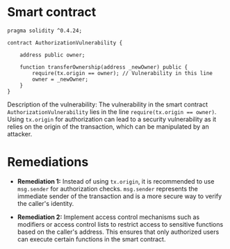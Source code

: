 # Smart contract

```solidity
pragma solidity ^0.4.24;

contract AuthorizationVulnerability {
    
    address public owner;

    function transferOwnership(address _newOwner) public {
        require(tx.origin == owner); // Vulnerability in this line
        owner = _newOwner;
    }
}
```

Description of the vulnerability: The vulnerability in the smart contract `AuthorizationVulnerability` lies in the line `require(tx.origin == owner)`. Using `tx.origin` for authorization can lead to a security vulnerability as it relies on the origin of the transaction, which can be manipulated by an attacker.

# Remediations

- **Remediation 1:** Instead of using `tx.origin`, it is recommended to use `msg.sender` for authorization checks. `msg.sender` represents the immediate sender of the transaction and is a more secure way to verify the caller's identity.

- **Remediation 2:** Implement access control mechanisms such as modifiers or access control lists to restrict access to sensitive functions based on the caller's address. This ensures that only authorized users can execute certain functions in the smart contract.